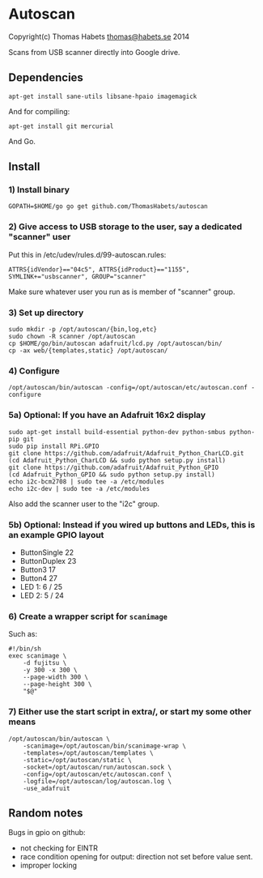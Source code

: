 # Autoscan

Copyright(c) Thomas Habets <thomas@habets.se> 2014

Scans from USB scanner directly into Google drive.


## Dependencies
```
apt-get install sane-utils libsane-hpaio imagemagick
```

And for compiling:
```
apt-get install git mercurial
```
And Go.


## Install

### 1) Install binary
```
GOPATH=$HOME/go go get github.com/ThomasHabets/autoscan
```

### 2) Give access to USB storage to the user, say a dedicated "scanner" user
Put this in /etc/udev/rules.d/99-autoscan.rules:
```
ATTRS{idVendor}=="04c5", ATTRS{idProduct}=="1155", SYMLINK+="usbscanner", GROUP="scanner"
```
Make sure whatever user you run as is member of "scanner" group.

### 3) Set up directory
```
sudo mkdir -p /opt/autoscan/{bin,log,etc}
sudo chown -R scanner /opt/autoscan
cp $HOME/go/bin/autoscan adafruit/lcd.py /opt/autoscan/bin/
cp -ax web/{templates,static} /opt/autoscan/
```

### 4) Configure
```
/opt/autoscan/bin/autoscan -config=/opt/autoscan/etc/autoscan.conf -configure
```

### 5a) Optional: If you have an Adafruit 16x2 display
```
sudo apt-get install build-essential python-dev python-smbus python-pip git
sudo pip install RPi.GPIO
git clone https://github.com/adafruit/Adafruit_Python_CharLCD.git
(cd Adafruit_Python_CharLCD && sudo python setup.py install)
git clone https://github.com/adafruit/Adafruit_Python_GPIO
(cd Adafruit_Python_GPIO && sudo python setup.py install)
echo i2c-bcm2708 | sudo tee -a /etc/modules
echo i2c-dev | sudo tee -a /etc/modules
```
Also add the scanner user to the "i2c" group.

### 5b) Optional: Instead if you wired up buttons and LEDs, this is an example GPIO layout
  * ButtonSingle   22
  * ButtonDuplex   23
  * Button3        17
  * Button4        27
  * LED 1:         6 / 25
  * LED 2:         5 / 24

### 6) Create a wrapper script for ```scanimage```
Such as:
```
#!/bin/sh
exec scanimage \
    -d fujitsu \
    -y 300 -x 300 \
    --page-width 300 \
    --page-height 300 \
    "$@"
```

### 7) Either use the start script in extra/, or start my some other means
```
/opt/autoscan/bin/autoscan \
    -scanimage=/opt/autoscan/bin/scanimage-wrap \
    -templates=/opt/autoscan/templates \
    -static=/opt/autoscan/static \
    -socket=/opt/autoscan/run/autoscan.sock \
    -config=/opt/autoscan/etc/autoscan.conf \
    -logfile=/opt/autoscan/log/autoscan.log \
    -use_adafruit
```


## Random notes
Bugs in gpio on github:
* not checking for EINTR
* race condition opening for output: direction not set before value sent.
* improper locking
